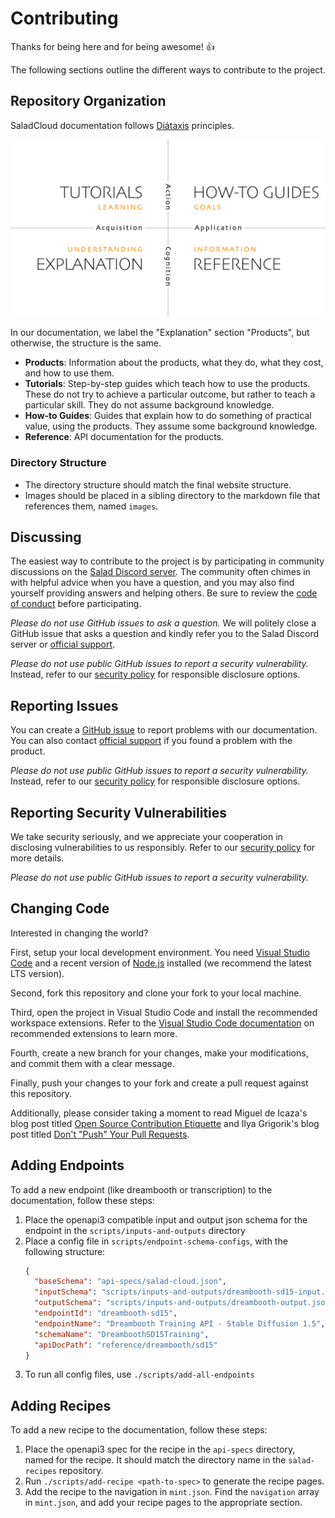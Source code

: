 # Contributing

Thanks for being here and for being awesome! 👍

The following sections outline the different ways to contribute to the project.

## Repository Organization

SaladCloud documentation follows [Diátaxis](https://diataxis.fr/) principles.

![Diataxis framework](./diataxis.png)

In our documentation, we label the "Explanation" section "Products", but otherwise, the structure is the same.

- **Products**: Information about the products, what they do, what they cost, and how to use them.
- **Tutorials**: Step-by-step guides which teach how to use the products. These do not try to achieve a particular
  outcome, but rather to teach a particular skill. They do not assume background knowledge.
- **How-to Guides**: Guides that explain how to do something of practical value, using the products. They assume some
  background knowledge.
- **Reference**: API documentation for the products.

### Directory Structure

- The directory structure should match the final website structure.
- Images should be placed in a sibling directory to the markdown file that references them, named `images`.

## Discussing

The easiest way to contribute to the project is by participating in community discussions on the [Salad Discord
server][discord]. The community often chimes in with helpful advice when you have a question, and you may also find
yourself providing answers and helping others. Be sure to review the [code of conduct][code-of-conduct-page] before
participating.

_Please do not use GitHub issues to ask a question._ We will politely close a GitHub issue that asks a question and
kindly refer you to the Salad Discord server or [official support][support].

_Please do not use public GitHub issues to report a security vulnerability._ Instead, refer to our [security
policy][security-page] for responsible disclosure options.

## Reporting Issues

You can create a [GitHub issue][issues] to report problems with our documentation. You can also contact [official
support][support] if you found a problem with the product.

_Please do not use public GitHub issues to report a security vulnerability._ Instead, refer to our [security
policy][security-page] for responsible disclosure options.

## Reporting Security Vulnerabilities

We take security seriously, and we appreciate your cooperation in disclosing vulnerabilities to us responsibly. Refer to
our [security policy][security-page] for more details.

_Please do not use public GitHub issues to report a security vulnerability._

## Changing Code

Interested in changing the world?

First, setup your local development environment. You need [Visual Studio Code][vscode-dl] and a recent version of
[Node.js][nodejs-dl] installed (we recommend the latest LTS version).

Second, fork this repository and clone your fork to your local machine.

Third, open the project in Visual Studio Code and install the recommended workspace extensions. Refer to the [Visual
Studio Code documentation][vscode-extensions] on recommended extensions to learn more.

Fourth, create a new branch for your changes, make your modifications, and commit them with a clear message.

Finally, push your changes to your fork and create a pull request against this repository.

Additionally, please consider taking a moment to read Miguel de Icaza's blog post titled [Open Source Contribution
Etiquette][etiquette-1] and Ilya Grigorik's blog post titled [Don't "Push" Your Pull Requests][etiquette-2].

[code-of-conduct-page]: ./CODE_OF_CONDUCT.md
[discord]: https://discord.gg/ApSm4Kn7Aq
[etiquette-1]: https://tirania.org/blog/archive/2010/Dec-31.html
[etiquette-2]: https://www.igvita.com/2011/12/19/dont-push-your-pull-requests/
[issues]: https://github.com/SaladTechnologies/salad-cloud-docs/issues
[nodejs-dl]: https://nodejs.org/en/download/
[security-page]: ./SECURITY.md
[support]: https://docs.salad.com/support
[vscode-dl]: https://code.visualstudio.com/download
[vscode-extensions]: https://code.visualstudio.com/docs/editor/extension-marketplace#_recommended-extensions

## Adding Endpoints

To add a new endpoint (like dreambooth or transcription) to the documentation, follow these steps:

1. Place the openapi3 compatible input and output json schema for the endpoint in the `scripts/inputs-and-outputs`
   directory
2. Place a config file in `scripts/endpoint-schema-configs`, with the following structure:
   ```json
   {
     "baseSchema": "api-specs/salad-cloud.json",
     "inputSchema": "scripts/inputs-and-outputs/dreambooth-sd15-input.json",
     "outputSchema": "scripts/inputs-and-outputs/dreambooth-output.json",
     "endpointId": "dreambooth-sd15",
     "endpointName": "Dreambooth Training API - Stable Diffusion 1.5",
     "schemaName": "DreamboothSD15Training",
     "apiDocPath": "reference/dreambooth/sd15"
   }
   ```
3. To run all config files, use `./scripts/add-all-endpoints`

## Adding Recipes

To add a new recipe to the documentation, follow these steps:

1. Place the openapi3 spec for the recipe in the `api-specs` directory, named for the recipe. It should match the
   directory name in the `salad-recipes` repository.
2. Run `./scripts/add-recipe <path-to-spec>` to generate the recipe pages.
3. Add the recipe to the navigation in `mint.json`. Find the `navigation` array in `mint.json`, and add your recipe
   pages to the appropriate section.
